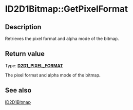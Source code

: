 # ID2D1Bitmap::GetPixelFormat

## Description

Retrieves the pixel format and alpha mode of the bitmap.

## Return value

Type: **[D2D1_PIXEL_FORMAT](https://learn.microsoft.com/windows/win32/api/dcommon/ns-dcommon-d2d1_pixel_format)**

The pixel format and alpha mode of the bitmap.

## See also

[ID2D1Bitmap](https://learn.microsoft.com/windows/win32/api/d2d1/nn-d2d1-id2d1bitmap)